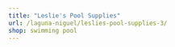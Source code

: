 ```yaml
---
title: "Leslie's Pool Supplies"
url: /laguna-niguel/leslies-pool-supplies-3/
shop: swimming pool
---
```

